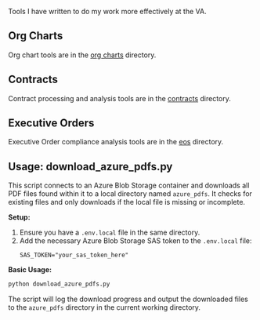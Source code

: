 Tools I have written to do my work more effectively at the VA.

## Org Charts

Org chart tools are in the [org charts](./org_charts/) directory.

## Contracts

Contract processing and analysis tools are in the [contracts](./contracts) directory.

## Executive Orders

Executive Order compliance analysis tools are in the [eos](./eos) directory.

## Usage: download_azure_pdfs.py

This script connects to an Azure Blob Storage container and downloads all PDF files found within it to a local directory named `azure_pdfs`. It checks for existing files and only downloads if the local file is missing or incomplete.

**Setup:**

1.  Ensure you have a `.env.local` file in the same directory.
2.  Add the necessary Azure Blob Storage SAS token to the `.env.local` file:
    ```
    SAS_TOKEN="your_sas_token_here"
    ```

**Basic Usage:**

```bash
python download_azure_pdfs.py
```

The script will log the download progress and output the downloaded files to the `azure_pdfs` directory in the current working directory.
